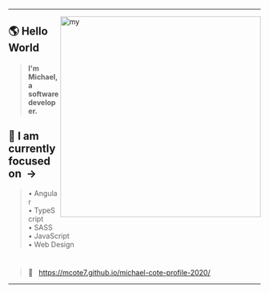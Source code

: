 <hr>

<img src="ai-orb-transparent.gif" alt="my" width="400" align="right"/>

## 🌎 Hello World
> #### I'm Michael, a software developer.
## 🎯 I am currently focused on &nbsp;&rarr;
> &bull;&nbsp;Angular<br>
> &bull;&nbsp;TypeScript<br>
> &bull;&nbsp;SASS<br>
> &bull;&nbsp;JavaScript<br>
> &bull;&nbsp;Web Design<br>
#
> 🚀 &nbsp; https://mcote7.github.io/michael-cote-profile-2020/
<hr>



<!--
**mcote7/mcote7** is a ✨ _special_ ✨ repository because its `README.md` (this file) appears on your GitHub profile.

Here are some ideas to get you started:

- 🔭 I’m currently working on ...
- 🌱 I’m currently learning ...
- 👯 I’m looking to collaborate on ...
- 🤔 I’m looking for help with ...
- 💬 Ask me about ...
- 📫 How to reach me: ...
- 😄 Pronouns: ...
- ⚡ Fun fact: ...
-->
